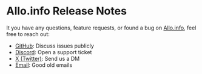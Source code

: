 # Allo.info Release Notes

It you have any questions, feature requests, or found a bug on [Allo.info](https://allo.info), feel free to reach out: 
- [GitHub](https://github.com/supeer-io/allo-releases/issues): Discuss issues publicly
- [Discord](https://discord.gg/VnxgAGepBm): Open a support ticket 
- [X (Twitter)](https://twitter.com/alloinfo): Send us a DM
- [Email](mailto:feedback@allo.info): Good old emails